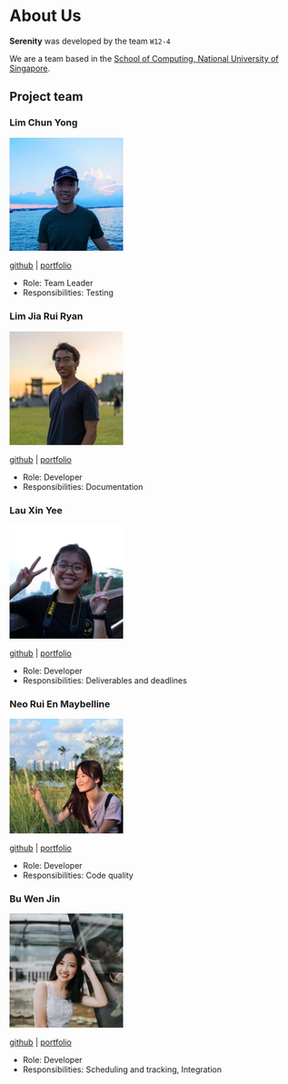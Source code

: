 # About Us 

**Serenity** was developed by the team `W12-4`

We are a team based in the [School of Computing, National University of Singapore](http://www.comp.nus.edu.sg).

## Project team

### Lim Chun Yong

<img src="/docs/images/chunyongg.png" width="200px"/>

[github](https://github.com/chunyongg) |
[portfolio](team/johndoe.md)

* Role: Team Leader
* Responsibilities: Testing

### Lim Jia Rui Ryan

<img src="/docs/images/ryanlimjr.png" width="200px">

[github](https://github.com/ryanlimjr) |
[portfolio](team/johndoe.md)

* Role: Developer
* Responsibilities: Documentation

### Lau Xin Yee

<img src="/docs/images/xinyee20.png" width="200px">

[github](https://github.com/xinyee20) |
[portfolio](team/johndoe.md)

* Role: Developer
* Responsibilities: Deliverables and deadlines

### Neo Rui En Maybelline

<img src="/docs/images/successs404.png" width="200px">

[github](https://github.com/successs404) |
[portfolio](team/johndoe.md)

* Role: Developer
* Responsibilities: Code quality

### Bu Wen Jin

<img src="/docs/images/nijnxw.png" width="200px">

[github](https://github.com/Nijnxw) |
[portfolio](team/johndoe.md)

* Role: Developer
* Responsibilities: Scheduling and tracking, Integration 
